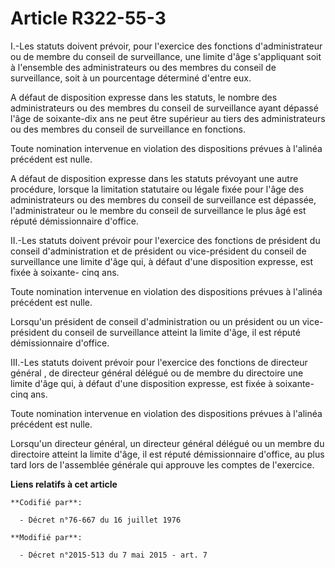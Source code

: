 # Article R322-55-3

I.-Les statuts doivent prévoir, pour l'exercice des fonctions d'administrateur ou de membre du conseil de surveillance, une
limite d'âge s'appliquant soit à l'ensemble des administrateurs ou des membres du conseil de surveillance, soit à un
pourcentage déterminé d'entre eux. 

A défaut de disposition expresse dans les statuts, le nombre des administrateurs ou des membres du conseil de surveillance
ayant dépassé l'âge de soixante-dix ans ne peut être supérieur au tiers des administrateurs ou des membres du conseil de
surveillance en fonctions. 

Toute nomination intervenue en violation des dispositions prévues à l'alinéa précédent est nulle. 

A défaut de disposition expresse dans les statuts prévoyant une autre procédure, lorsque la limitation statutaire ou légale
fixée pour l'âge des administrateurs ou des membres du conseil de surveillance est dépassée, l'administrateur ou le membre du
conseil de surveillance le plus âgé est réputé démissionnaire d'office. 

II.-Les statuts doivent prévoir pour l'exercice des fonctions de président du conseil d'administration et de président ou
vice-président du conseil de surveillance une limite d'âge qui, à défaut d'une disposition expresse, est fixée à soixante-
cinq ans. 

Toute nomination intervenue en violation des dispositions prévues à l'alinéa précédent est nulle. 

Lorsqu'un président de conseil d'administration ou un président ou un vice-président du conseil de surveillance atteint la
limite d'âge, il est réputé démissionnaire d'office. 

III.-Les statuts doivent prévoir pour l'exercice des fonctions de directeur général , de directeur général délégué ou de
membre du directoire une limite d'âge qui, à défaut d'une disposition expresse, est fixée à soixante-cinq ans. 

Toute nomination intervenue en violation des dispositions prévues à l'alinéa précédent est nulle. 

Lorsqu'un directeur général, un directeur général délégué ou un membre du directoire atteint la limite d'âge, il est réputé
démissionnaire d'office, au plus tard lors de l'assemblée générale qui approuve les comptes de l'exercice.

**Liens relatifs à cet article**

	**Codifié par**:

	  - Décret n°76-667 du 16 juillet 1976

	**Modifié par**:

	  - Décret n°2015-513 du 7 mai 2015 - art. 7
